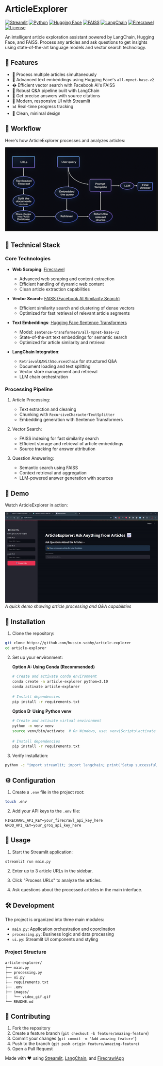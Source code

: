 # ArticleExplorer

[![Streamlit](https://img.shields.io/badge/Streamlit-1.24.0-FF4B4B.svg?style=for-the-badge&logo=streamlit&logoColor=white)](https://streamlit.io)
[![Python](https://img.shields.io/badge/Python-3.10+-blue.svg?style=for-the-badge&logo=python&logoColor=white)](https://www.python.org)
[![Hugging Face](https://img.shields.io/badge/Hugging%20Face-yellow.svg?style=for-the-badge&logo=huggingface&logoColor=white)](https://huggingface.co)
[![FAISS](https://img.shields.io/badge/FAISS-lightblue.svg?style=for-the-badge&logo=meta&logoColor=white)](https://github.com/facebookresearch/faiss)
[![LangChain](https://img.shields.io/badge/LangChain-121D33.svg?style=for-the-badge&logo=chainlink&logoColor=white)](https://langchain.com)
[![Firecrawel](https://img.shields.io/badge/Firecrawel-orange.svg?style=for-the-badge)](https://firecrawel.com)
[![License](https://img.shields.io/badge/License-MIT-green.svg?style=for-the-badge)](LICENSE)

An intelligent article exploration assistant powered by LangChain, Hugging Face, and FAISS. Process any articles and ask questions to get insights using state-of-the-art language models and vector search technology.

## 🌟 Features

- 📰 Process multiple articles simultaneously
- 🧠 Advanced text embeddings using Hugging Face's `all-mpnet-base-v2`
- � Efficient vector search with Facebook AI's FAISS
- 🔗 Robust Q&A pipeline built with LangChain
- 🎯 Get precise answers with source citations
- 🚀 Modern, responsive UI with Streamlit
- 📊 Real-time progress tracking
- 🎨 Clean, minimal design

## 🔄 Workflow

Here's how ArticleExplorer processes and analyzes articles:

![ArticleExplorer Workflow](./media/workflow.png)

## 🧪 Technical Stack

### Core Technologies
- **Web Scraping**: [Firecrawel](https://firecrawel.com)
  - Advanced web scraping and content extraction
  - Efficient handling of dynamic web content
  - Clean article extraction capabilities

- **Vector Search**: [FAISS (Facebook AI Similarity Search)](https://github.com/facebookresearch/faiss)
  - Efficient similarity search and clustering of dense vectors
  - Optimized for fast retrieval of relevant article segments

- **Text Embeddings**: [Hugging Face Sentence Transformers](https://huggingface.co/sentence-transformers)
  - Model: `sentence-transformers/all-mpnet-base-v2`
  - State-of-the-art text embeddings for semantic search
  - Optimized for article similarity and retrieval

- **LangChain Integration**:
  - `RetrievalQAWithSourcesChain` for structured Q&A
  - Document loading and text splitting
  - Vector store management and retrieval
  - LLM chain orchestration

### Processing Pipeline
1. Article Processing:
   - Text extraction and cleaning
   - Chunking with `RecursiveCharacterTextSplitter`
   - Embedding generation with Sentence Transformers

2. Vector Search:
   - FAISS indexing for fast similarity search
   - Efficient storage and retrieval of article embeddings
   - Source tracking for answer attribution

3. Question Answering:
   - Semantic search using FAISS
   - Context retrieval and aggregation
   - LLM-powered answer generation with sources

## 🎥 Demo

Watch ArticleExplorer in action:

![ArticleExplorer Demo](./media/video_gif.gif)
*A quick demo showing article processing and Q&A capabilities*

## 🔧 Installation

1. Clone the repository:
```bash
git clone https://github.com/hussin-sobhy/article-explorer
cd article-explorer
```

2. Set up your environment:

   **Option A: Using Conda (Recommended)**
   ```bash
   # Create and activate conda environment
   conda create -n article-explorer python=3.10
   conda activate article-explorer

   # Install dependencies
   pip install -r requirements.txt
   ```

   **Option B: Using Python venv**
   ```bash
   # Create and activate virtual environment
   python -m venv venv
   source venv/bin/activate  # On Windows, use: venv\Scripts\activate

   # Install dependencies
   pip install -r requirements.txt
   ```

3. Verify Installation:
```bash
python -c "import streamlit; import langchain; print('Setup successful!')"
```

## ⚙️ Configuration

1. Create a `.env` file in the project root:
```bash
touch .env
```

2. Add your API keys to the `.env` file:
```env
FIRECRAWL_API_KEY=your_firecrawl_api_key_here
GROQ_API_KEY=your_groq_api_key_here
```

## 🚀 Usage

1. Start the Streamlit application:
```bash
streamlit run main.py
```

2. Enter up to 3 article URLs in the sidebar.

3. Click "Process URLs" to analyze the articles.

4. Ask questions about the processed articles in the main interface.

## 🛠️ Development

The project is organized into three main modules:

- `main.py`: Application orchestration and coordination
- `processing.py`: Business logic and data processing
- `ui.py`: Streamlit UI components and styling

### Project Structure
```
article-explorer/
├── main.py
├── processing.py
├── ui.py
├── requirements.txt
├── .env
├── images/
│   └── video_gif.gif
└── README.md
```

## 🤝 Contributing

1. Fork the repository
2. Create a feature branch (`git checkout -b feature/amazing-feature`)
3. Commit your changes (`git commit -m 'Add amazing feature'`)
4. Push to the branch (`git push origin feature/amazing-feature`)
5. Open a Pull Request


Made with ❤️ using [Streamlit](https://streamlit.io), [LangChain](https://langchain.com), and [FirecrawlApp](https://firecrawl.co)
